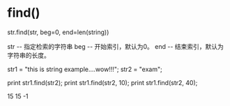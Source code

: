 # find\(\)

str.find\(str, beg=0, end=len\(string\)\)

str -- 指定检索的字符串 beg -- 开始索引，默认为0。 end -- 结束索引，默认为字符串的长度。

str1 = "this is string example....wow!!!"; str2 = "exam";

print str1.find\(str2\); print str1.find\(str2, 10\); print str1.find\(str2, 40\);

15 15 -1

